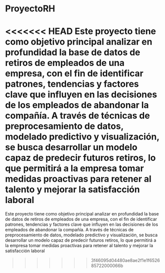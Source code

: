 # ProyectoRH

<<<<<<< HEAD
Este proyecto tiene como objetivo principal analizar en profundidad la base de datos de retiros de empleados de una empresa, con el fin de identificar patrones, tendencias y factores clave que influyen en las decisiones de los empleados de abandonar la compañía. A través de técnicas de preprocesamiento de datos, modelado predictivo y visualización, se busca desarrollar un modelo capaz de predecir futuros retiros, lo que permitirá a la empresa tomar medidas proactivas para retener al talento y mejorar la satisfacción laboral
=======
Este proyecto tiene como objetivo principal analizar en profundidad la base de datos de retiros de empleados de una empresa, con el fin de identificar patrones, tendencias y factores clave que influyen en las decisiones de los empleados de abandonar la compañía. A través de técnicas de preprocesamiento de datos, modelado predictivo y visualización, se busca desarrollar un modelo capaz de predecir futuros retiros, lo que permitirá a la empresa tomar medidas proactivas para retener al talento y mejorar la satisfacción laboral
>>>>>>> 3f46095d04480ae8ae2f1e1f652685722000066b
